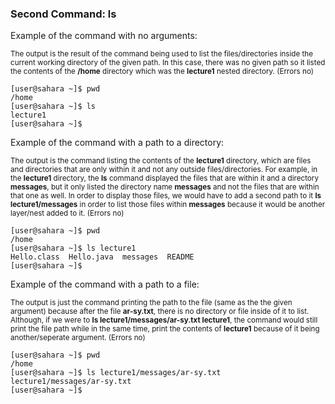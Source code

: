 ### Second Command: ls

Example of the command with no arguments:

<sup> The output is the result of the command being used to list the files/directories inside the current working directory of the given path. In this case, there was no given path so it listed the contents of the **/home** directory which was the **lecture1** nested directory. (Errors no)
```
[user@sahara ~]$ pwd
/home
[user@sahara ~]$ ls
lecture1
[user@sahara ~]$ 
```

Example of the command with a path to a directory:

<sup> The output is the command listing the contents of the **lecture1** directory, which are files and directories that are only within it and not any outside files/directories. For example, in the **lecture1** directory, the **ls** command displayed the files that are within it and a directory **messages**, but it only listed the directory name **messages** and not the files that are within that one as well. In order to display those files, we would have to add a second path to it **ls lecture1/messages** in order to list those files within **messages** because it would be another layer/nest added to it. (Errors no)
```
[user@sahara ~]$ pwd
/home
[user@sahara ~]$ ls lecture1
Hello.class  Hello.java  messages  README
[user@sahara ~]$ 
```

Example of the command with a path to a file:

<sup> The output is just the command printing the path to the file (same as the the given argument) because after the file **ar-sy.txt**, there is no directory or file inside of it to list. Although, if we were to **ls lecture1/messages/ar-sy.txt lecture1**, the command would still print the file path while in the same time, print the contents of **lecture1** because of it being another/seperate argument. (Errors no)
```
[user@sahara ~]$ pwd
/home
[user@sahara ~]$ ls lecture1/messages/ar-sy.txt
lecture1/messages/ar-sy.txt
[user@sahara ~]$ 
```

